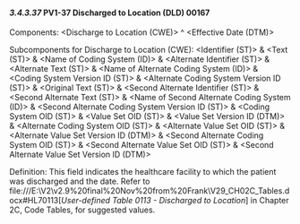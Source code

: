 #### *3.4.3.37* PV1-37 Discharged to Location (DLD) 00167

Components: &lt;Discharge to Location (CWE)> ^ &lt;Effective Date (DTM)>

Subcomponents for Discharge to Location (CWE): &lt;Identifier (ST)> & &lt;Text (ST)> & &lt;Name of Coding System (ID)> & &lt;Alternate Identifier (ST)> & &lt;Alternate Text (ST)> & &lt;Name of Alternate Coding System (ID)> & &lt;Coding System Version ID (ST)> & &lt;Alternate Coding System Version ID (ST)> & &lt;Original Text (ST)> & &lt;Second Alternate Identifier (ST)> & &lt;Second Alternate Text (ST)> & &lt;Name of Second Alternate Coding System (ID)> & &lt;Second Alternate Coding System Version ID (ST)> & &lt;Coding System OID (ST)> & &lt;Value Set OID (ST)> & &lt;Value Set Version ID (DTM)> & &lt;Alternate Coding System OID (ST)> & &lt;Alternate Value Set OID (ST)> & &lt;Alternate Value Set Version ID (DTM)> & &lt;Second Alternate Coding System OID (ST)> & &lt;Second Alternate Value Set OID (ST)> & &lt;Second Alternate Value Set Version ID (DTM)>

Definition: This field indicates the healthcare facility to which the patient was discharged and the date. Refer to file:///E:\V2\v2.9%20final%20Nov%20from%20Frank\V29_CH02C_Tables.docx#HL70113[_User-defined Table 0113 - Discharged to Location_] in Chapter 2C, Code Tables, for suggested values.
